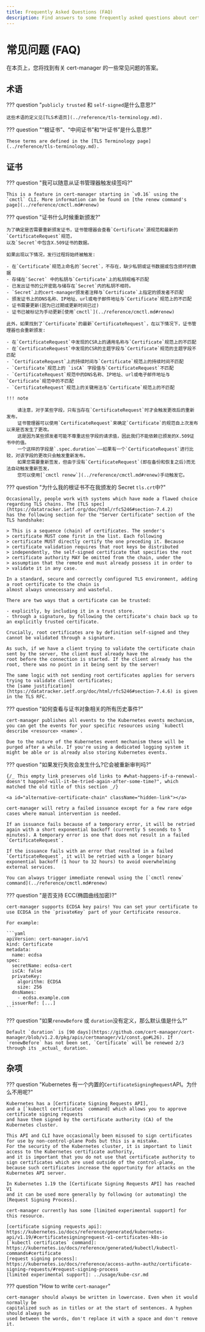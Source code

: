 ```yaml
---
title: Frequently Asked Questions (FAQ)
description: Find answers to some frequently asked questions about cert-manager
---
```


# 常见问题 (FAQ)

在本页上，您将找到有关 cert-manager 的一些常见问题的答案。

## 术语

??? question "`publicly trusted` 和 `self-signed`是什么意思?"

    这些术语的定义见[TLS术语页](../reference/tls-terminology.md).

??? question "“根证书”、“中间证书”和“叶证书”是什么意思?"

    These terms are defined in the [TLS Terminology page](../reference/tls-terminology.md).

## 证书

??? question "我可以随意从证书管理器触发续签吗?"

    This is a feature in cert-manager starting in `v0.16` using the `cmctl` CLI. More information can be found on [the renew command's page](../reference/cmctl.md#renew)

??? question "证书什么时候重新颁发?"

    为了确定是否需要重新颁发证书，证书管理器会查看`Certificate`源规范和最新的`CertificateRequest`规范，
    以及`Secret`中包含X.509证书的数据。

    如果出现以下情况，发行过程将始终被触发:

    - 在`Certificate`规范上命名的`Secret`，不存在，缺少私钥或证书数据或包含损坏的数据
    - 存储在`Secret` 中的私钥与`Certificate`上的私钥规格不匹配
    - 已发出证书的公开密匙与储存在`Secret`内的私钥不相符。
    - `Secret`上的cert-manager颁发者注释与`Certificate`上指定的颁发者不匹配
    - 颁发证书上的DNS名称、IP地址、url或电子邮件地址与`Certificate`规范上的不匹配
    - 证书需要更新(因为已过期或更新时间已过)
    - 证书已被标记为手动更新[使用`cmctl`](../reference/cmctl.md#renew)

    此外，如果找到了`Certificate`的最新`CertificateRequest`，在以下情况下，证书管理器也会重新颁发:

    - 在`CertificateRequest`中发现的CSR上的通用名称与`Certificate`规范上的不匹配
    - 在`CertificateRequest`中发现的CSR的主题字段与`Certificate`规范的主题字段不匹配
    - `CertificateRequest`上的持续时间与`Certificate`规范上的持续时间不匹配
    - `Certificate`规范上的 `isCA` 字段值与`CertificateRequest`不匹配
    - `CertificateRequest`规范中的DNS名称、IP地址、url或电子邮件地址与`Certificate`规范中的不匹配
    - `CertificateRequest`规范上的关键用法与`Certificate`规范上的不匹配

    !!! note

        请注意，对于某些字段，只有当存在`CertificateRequest`时才会触发更改后的重新发布，
        证书管理器可以使用`CertificateRequest`来确定`Certificate`的规范自上次发布以来是否发生了更改。
        这是因为某些颁发者可能不尊重这些字段的请求值，因此我们不能依赖已颁发的X.509证书中的值。
        一个这样的字段是`.spec.duration`——如果有一个`CertificateRequest`进行比较，对该字段的更改只会触发重新发布。
        如果您需要重新签发，但由于没有`CertificateRequest`(即在备份和恢复之后)而无法自动触发重新签发，
        您可以使用[`cmctl renew`](../reference/cmctl.md#renew)手动触发它。

??? question "为什么我的根证书不在我颁发的 Secret `tls.crt`中?"

    Occasionally, people work with systems which have made a flawed choice regarding TLS chains. The [TLS spec](https://datatracker.ietf.org/doc/html/rfc5246#section-7.4.2)
    has the following section for the "Server Certificate" section of the TLS handshake:

    > This is a sequence (chain) of certificates. The sender's
    > certificate MUST come first in the list. Each following
    > certificate MUST directly certify the one preceding it. Because
    > certificate validation requires that root keys be distributed
    > independently, the self-signed certificate that specifies the root
    > certificate authority MAY be omitted from the chain, under the
    > assumption that the remote end must already possess it in order to
    > validate it in any case.

    In a standard, secure and correctly configured TLS environment, adding a root certificate to the chain is
    almost always unnecessary and wasteful.

    There are two ways that a certificate can be trusted:

    - explicitly, by including it in a trust store.
    - through a signature, by following the certificate's chain back up to an explicitly trusted certificate.

    Crucially, root certificates are by definition self-signed and they cannot be validated through a signature.

    As such, if we have a client trying to validate the certificate chain sent by the server, the client must already have the
    root before the connection is started. If the client already has the root, there was no point in it being sent by the server!

    The same logic with not sending root certificates applies for servers trying to validate client certificates;
    the [same justification](https://datatracker.ietf.org/doc/html/rfc5246#section-7.4.6) is given in the TLS RFC.

??? question "如何查看与证书对象相关的所有历史事件?"

    cert-manager publishes all events to the Kubernetes events mechanism, you can get the events for your specific resources using `kubectl describe <resource> <name>`.

    Due to the nature of the Kubernetes event mechanism these will be purged after a while. If you're using a dedicated logging system it might be able or is already also storing Kubernetes events.

??? question "如果发行失败会发生什么?它会被重新审判吗?"

    {/_ This empty link preserves old links to #what-happens-if-a-renewal-doesn't happen?-will-it-be-tried-again-after-some-time?", which matched the old title of this section _/}

    <a id="alternative-certificate-chain" className="hidden-link"></a>

    cert-manager will retry a failed issuance except for a few rare edge cases where manual intervention is needed.

    If an issuance fails because of a temporary error, it will be retried again with a short exponential backoff (currently 5 seconds to 5 minutes). A temporary error is one that does not result in a failed `CertificateRequest`.

    If the issuance fails with an error that resulted in a failed `CertificateRequest`, it will be retried with a longer binary exponential backoff (1 hour to 32 hours) to avoid overwhelming external services.

    You can always trigger immediate renewal using the [`cmctl renew` command](../reference/cmctl.md#renew)

??? question "是否支持 ECC(椭圆曲线加密)?"

    cert-manager supports ECDSA key pairs! You can set your certificate to use ECDSA in the `privateKey` part of your Certificate resource.

    For example:

    ```yaml
    apiVersion: cert-manager.io/v1
    kind: Certificate
    metadata:
      name: ecdsa
    spec:
      secretName: ecdsa-cert
      isCA: false
      privateKey:
        algorithm: ECDSA
        size: 256
      dnsNames:
        - ecdsa.example.com
      issuerRef: [...]
    ```

??? question "如果`renewBefore` 或 `duration`没有定义，那么默认值是什么?"

    Default `duration` is [90 days](https://github.com/cert-manager/cert-manager/blob/v1.2.0/pkg/apis/certmanager/v1/const.go#L26). If `renewBefore` has not been set, `Certificate` will be renewed 2/3 through its _actual_ duration.

## 杂项

??? question "Kubernetes 有一个内置的`CertificateSigningRequest`API。为什么不用呢?"

    Kubernetes has a [Certificate Signing Requests API],
    and a [`kubectl certificates` command] which allows you to approve certificate signing requests
    and have them signed by the certificate authority (CA) of the Kubernetes cluster.

    This API and CLI have occasionally been misused to sign certificates for use by non-control-plane Pods but this is a mistake.
    For the security of the Kubernetes cluster, it is important to limit access to the Kubernetes certificate authority,
    and it is important that you do not use that certificate authority to sign certificates which are used outside of the control-plane,
    because such certificates increase the opportunity for attacks on the Kubernetes API server.

    In Kubernetes 1.19 the [Certificate Signing Requests API] has reached V1
    and it can be used more generally by following (or automating) the [Request Signing Process].

    cert-manager currently has some [limited experimental support] for this resource.

    [certificate signing requests api]: https://kubernetes.io/docs/reference/generated/kubernetes-api/v1.19/#certificatesigningrequest-v1-certificates-k8s-io
    [`kubectl certificates` command]: https://kubernetes.io/docs/reference/generated/kubectl/kubectl-commands#certificate
    [request signing process]: https://kubernetes.io/docs/reference/access-authn-authz/certificate-signing-requests/#request-signing-process
    [limited experimental support]: ../usage/kube-csr.md

??? question "How to write `cert-manager`"

    cert-manager should always be written in lowercase. Even when it would normally be
    capitalized such as in titles or at the start of sentences. A hyphen should always be
    used between the words, don't replace it with a space and don't remove it.
